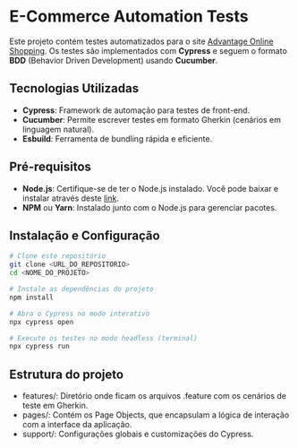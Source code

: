# **E-Commerce Automation Tests**  

Este projeto contém testes automatizados para o site [Advantage Online Shopping](https://www.advantageonlineshopping.com/). Os testes são implementados com **Cypress** e seguem o formato **BDD** (Behavior Driven Development) usando **Cucumber**.  

## **Tecnologias Utilizadas**  
- **Cypress**: Framework de automação para testes de front-end.  
- **Cucumber**: Permite escrever testes em formato Gherkin (cenários em linguagem natural).  
- **Esbuild**: Ferramenta de bundling rápida e eficiente.  

## **Pré-requisitos**  
- **Node.js**: Certifique-se de ter o Node.js instalado. Você pode baixar e instalar através deste [link](https://nodejs.org/).  
- **NPM** ou **Yarn**: Instalado junto com o Node.js para gerenciar pacotes.  

## **Instalação e Configuração**  

```bash
# Clone este repositório
git clone <URL_DO_REPOSITORIO>
cd <NOME_DO_PROJETO>

# Instale as dependências do projeto
npm install

# Abra o Cypress no modo interativo
npx cypress open

# Execute os testes no modo headless (terminal)
npx cypress run

```
## **Estrutura do projeto**  
- features/: Diretório onde ficam os arquivos .feature com os cenários de teste em Gherkin.
- pages/: Contém os Page Objects, que encapsulam a lógica de interação com a interface da aplicação.
- support/: Configurações globais e customizações do Cypress.